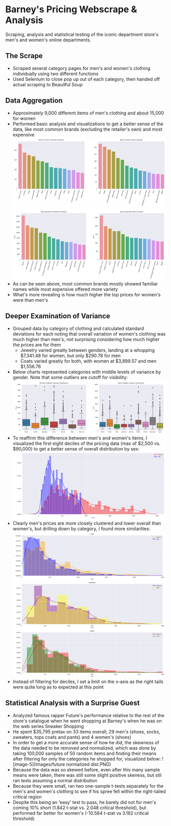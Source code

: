 # Barney's Pricing Webscrape & Analysis
Scraping, analysis and statistical testing of the iconic department store's men's and women's online departments.

## The Scrape
* Scraped several category pages for men's and women's clothing individually using two different functions
* Used Selenium to close pop up out of each category, then handed off actual scraping to Beauitful Soup

## Data Aggregation
* Approximately 9,000 different items of men's clothing and about 15,000 for women
* Performed basic analysis and visualizations to get a better sense of the data, like most common brands (excluding the retailer's own) and most expensive
![image-0](Images/men_women_common_brands.PNG)
![image-1](Images/men_women_high_price.PNG)
* As can be seen above, most common brands mostly showed familiar names while most expensive offered more variety
* What's more revealing is how much higher the top prices for women's were than men's

## Deeper Examination of Variance
* Grouped data by category of clothing and calculated standard deviations for each noting that overall variation of women's clothing was much higher than men's, not surprising considering how much higher the prices are for them
    * Jewelry varied greatly between genders, landing at a whopping $7,341.48 for women, but only $290.78 for men
    * Coats varied greatly for both, with women at $3,899.57 and men $1,556.76
* Below charts represented categories with middle levels of variance by gender. Note that some outliers are cutoff for visibility:
![image-2](Images/men_women_middle_variance_distribution.PNG)
* To reaffirm this difference between men's and women's items, I visualized the first eight deciles of the pricing data (max of $2,500 vs. $90,000) to get a better sense of overall distribution by sex:
![image-3](Images/men_women_price_distplot.PNG)
* Clearly men's prices are more closely clustered and lower overall than women's, but drilling down by category, I found more similarities:
![image-4](Images/mens_women_category_dist.PNG)
* Instead of filtering for deciles, I set a limit on the x-axis as the right tails were quite long as to expected at this point

## Statistical Analysis with a Surprise Guest
* Analyzed famous rapper Future's performance relative to the rest of the store's catalogue when he went shopping at Barney's when he was on the web series Sneaker Shopping
* He spent $35,795 pretax on 33 items overall, 29 men's (shoes, socks, sweaters, tops coats and pants) and 4 women's (shoes)
* In order to get a more accurate sense of how he did, the skewness of the data needed to be removed and normalized, which was done by taking 100,000 samples of 50 random items and finding their means after filtering for only the categories he shopped for, visualized below:
![image-5](Images/future normalized dist.PNG)
* Because the data was so skewed before, even after this many sample means were taken, there was still some slight positive skeness, but stil ran tests assuming a normal distribution
* Because they were small, ran two one-sample t-tests separately for the men's and women's clothing to see if his spree fell within the right-tailed critical region
* Despite this being an 'easy' test to pass, he barely did not for men's coming 10% short (1.842 t-stat vs. 2.048 critical threshold), but performed far better for women's (-10.564 t-stat vs 3.182 critical threshold)
